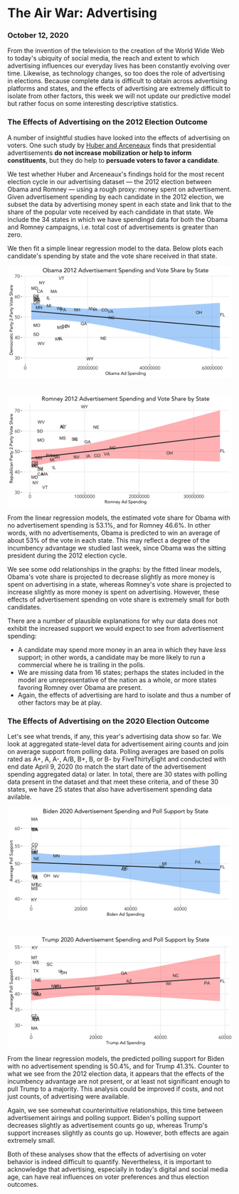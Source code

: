 # The Air War: Advertising
### October 12, 2020

From the invention of the television to the creation of the World Wide Web to today's ubiquity of social media, the reach and extent to which advertising influences our everyday lives has been constantly evolving over time. Likewise, as technology changes, so too does the role of advertising in elections. Because complete data is difficult to obtain across advertising platforms and states, and the effects of advertising are extremely difficult to isolate from other factors, this week we will not update our predictive model but rather focus on some interesting descriptive statistics.

### The Effects of Advertising on the 2012 Election Outcome

A number of insightful studies have looked into the effects of advertising on voters. One such study by [Huber and Arceneaux](https://www.jstor.org/stable/4620110?seq=1) finds that presidential advertisements **do not increase mobilization or help to inform constituents**, but they do help to **persuade voters to favor a candidate**.

We test whether Huber and Arceneaux's findings hold for the most recent election cycle in our advertising dataset — the 2012 election between Obama and Romney — using a rough proxy: money spent on advertisement. Given advertisement spending by each candidate in the 2012 election, we subset the data by advertising money spent in each state and link that to the share of the popular vote received by each candidate in that state. We include the 34 states in which we have spendingd data for both the Obama and Romney campaigns, i.e. total cost of advertisements is greater than zero.

We then fit a simple linear regression model to the data. Below plots each candidate's spending by state and the vote share received in that state.

![Obama Spending](../figures/obama_2012_ad_spending.png)  
<br/>
<br/>
![Romney Spending](../figures/romney_2012_ad_spending.png)

From the linear regression models, the estimated vote share for Obama with no advertisement spending is 53.1%, and for Romney 46.6%. In other words, with no advertisements, Obama is predicted to win an average of about 53% of the vote in each state. This may reflect a degree of the incumbency advantage we studied last week, since Obama was the sitting president during the 2012 election cycle.

We see some odd relationships in the graphs: by the fitted linear models, Obama's vote share is projected to decrease slightly as more money is spent on advertising in a state, whereas Romney's vote share is projected to increase slightly as more money is spent on advertising. However, these effects of advertisement spending on vote share is extremely small for both candidates.

There are a number of plausible explanations for why our data does not exhibit the increased support we would expect to see from advertisement spending:
* A candidate may spend more money in an area in which they have *less* support; in other words, a candidate may be more likely to run a commercial where he is trailing in the polls.
* We are missing data from 16 states; perhaps the states included in the model are unrepresentative of the nation as a whole, or more states favoring Romney over Obama are present.
* Again, the effects of advertising are hard to isolate and thus a number of other factors may be at play.

### The Effects of Advertising on the 2020 Election Outcome

Let's see what trends, if any, this year's advertising data show so far. We look at aggregated state-level data for advertisement airing counts and join on average support from polling data. Polling averages are based on polls rated as A+, A, A-, A/B, B+, B, or B- by FiveThirtyEight and conducted with end date April 9, 2020 (to match the start date of the advertisement spending aggregated data) or later. In total, there are 30 states with polling data present in the dataset and that meet these criteria, and of these 30 states, we have 25 states that also have advertisement spending data avilable.

![Biden Spending](../figures/biden_2020_ad_spending.png)  
<br/>
<br/>
![Trump Spending](../figures/trump_2020_ad_spending.png)

From the linear regression models, the predicted polling support for Biden with no advertisement spending is 50.4%, and for Trump 41.3%. Counter to what we see from the 2012 election data, it appears that the effects of the incumbency advantage are not present, or at least not significant enough to pull Trump to a majority. This analysis could be improved if costs, and not just counts, of advertising were available. 

Again, we see somewhat counterintuitive relationships, this time between advertisement airings and polling support. Biden's polling support decreases slightly as advertisement counts go up, whereas Trump's support increases slightly as counts go up. However, both effects are again extremely small.

Both of these analyses show that the effects of advertising on voter behavior is indeed difficult to quantify. Nevertheless, it is important to acknowledge that advertising, especially in today's digital and social media age, can have real influences on voter preferences and thus election outcomes.

